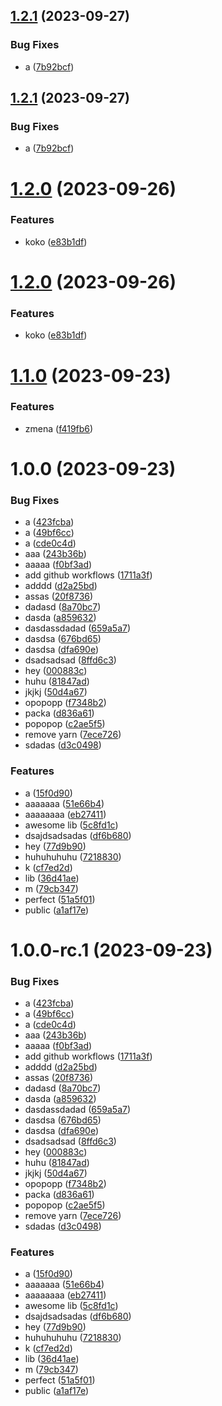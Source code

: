 ## [1.2.1](https://github.com/devdanco/mono-dev/compare/@mononxtest/koko-v1.2.0...@mononxtest/koko-v1.2.1) (2023-09-27)


### Bug Fixes

* a ([7b92bcf](https://github.com/devdanco/mono-dev/commit/7b92bcf5af73b164744aaaf3cec91b291ba9753c))





## [1.2.1](https://github.com/devdanco/mono-dev/compare/@mononxtest/koko-v1.2.0...@mononxtest/koko-v1.2.1) (2023-09-27)


### Bug Fixes

* a ([7b92bcf](https://github.com/devdanco/mono-dev/commit/7b92bcf5af73b164744aaaf3cec91b291ba9753c))

# [1.2.0](https://github.com/devdanco/mono-dev/compare/@mononxtest/koko-v1.1.0...@mononxtest/koko-v1.2.0) (2023-09-26)


### Features

* koko ([e83b1df](https://github.com/devdanco/mono-dev/commit/e83b1df2e2faa1fc4a066dca23a67dbc4f13a51a))





# [1.2.0](https://github.com/devdanco/mono-dev/compare/@mononxtest/koko-v1.1.0...@mononxtest/koko-v1.2.0) (2023-09-26)


### Features

* koko ([e83b1df](https://github.com/devdanco/mono-dev/commit/e83b1df2e2faa1fc4a066dca23a67dbc4f13a51a))

# [1.1.0](https://github.com/devdanco/mono-dev/compare/@mononxtest/koko-v1.0.0...@mononxtest/koko-v1.1.0) (2023-09-23)


### Features

* zmena ([f419fb6](https://github.com/devdanco/mono-dev/commit/f419fb606344da8de1735c7bc8f073b266b204be))

# 1.0.0 (2023-09-23)


### Bug Fixes

* a ([423fcba](https://github.com/devdanco/mono-dev/commit/423fcbacb1e466156938ac7ef9578bebb53fe5d7))
* a ([49bf6cc](https://github.com/devdanco/mono-dev/commit/49bf6cc4527dfd94a13b4599cd23d68704b10134))
* a ([cde0c4d](https://github.com/devdanco/mono-dev/commit/cde0c4dc46860d2026961347e6e70c0e77686479))
* aaa ([243b36b](https://github.com/devdanco/mono-dev/commit/243b36b3850fb3e98e769077154e08f46a641e36))
* aaaaa ([f0bf3ad](https://github.com/devdanco/mono-dev/commit/f0bf3ad0353bfe83d04d632beac24530463af1c6))
* add github workflows ([1711a3f](https://github.com/devdanco/mono-dev/commit/1711a3f520d82ed96f1bf72d53945bb4595b5117))
* adddd ([d2a25bd](https://github.com/devdanco/mono-dev/commit/d2a25bd30bc7ef130ffd3e69e32db8272389408d))
* assas ([20f8736](https://github.com/devdanco/mono-dev/commit/20f873660e28e44fc102b937586862886d449a28))
* dadasd ([8a70bc7](https://github.com/devdanco/mono-dev/commit/8a70bc73060918caf9f5566ff453f19610c22bb5))
* dasda ([a859632](https://github.com/devdanco/mono-dev/commit/a859632df5cff29346a3cacbcc03584cefe728ea))
* dasdassdadad ([659a5a7](https://github.com/devdanco/mono-dev/commit/659a5a793be82f2b6bda59084c1be3da27452e54))
* dasdsa ([676bd65](https://github.com/devdanco/mono-dev/commit/676bd651f9397767c0710148c5de408cecc49d22))
* dasdsa ([dfa690e](https://github.com/devdanco/mono-dev/commit/dfa690e09e78bbd3ffc34e21104f4d13723c6793))
* dsadsadsad ([8ffd6c3](https://github.com/devdanco/mono-dev/commit/8ffd6c36a0521b023286b4ca652d294ba6c4afaa))
* hey ([000883c](https://github.com/devdanco/mono-dev/commit/000883c77d75b039e5457b71431ddf414249f456))
* huhu ([81847ad](https://github.com/devdanco/mono-dev/commit/81847ad548bf3d6d75588061d78a000032079feb))
* jkjkj ([50d4a67](https://github.com/devdanco/mono-dev/commit/50d4a677de5358c87f871f9cc633387c560ac401))
* opopopp ([f7348b2](https://github.com/devdanco/mono-dev/commit/f7348b2f86a810054d70f47194af06fa3f9e395d))
* packa ([d836a61](https://github.com/devdanco/mono-dev/commit/d836a61ae07947ea6e7b7a11de362b3065aea3f1))
* popopop ([c2ae5f5](https://github.com/devdanco/mono-dev/commit/c2ae5f592e44289da8c744e3d0247fe14d3d9e55))
* remove yarn ([7ece726](https://github.com/devdanco/mono-dev/commit/7ece726c8c9aace8eb118e746ec1d6e145e67702))
* sdadas ([d3c0498](https://github.com/devdanco/mono-dev/commit/d3c04985b291c6a852d49ea23ae007059c39a3ce))


### Features

* a ([15f0d90](https://github.com/devdanco/mono-dev/commit/15f0d907820088155b362c0da632e1b07d6a205d))
* aaaaaaa ([51e66b4](https://github.com/devdanco/mono-dev/commit/51e66b4b22c42203585e378115b90a70bc56bbf2))
* aaaaaaaa ([eb27411](https://github.com/devdanco/mono-dev/commit/eb274118cd0dd7f9141c5f9876fe1e4fbc05e198))
* awesome lib ([5c8fd1c](https://github.com/devdanco/mono-dev/commit/5c8fd1c1ab05042971ecde4a90c8264f9e2f6043))
* dsajdsadsadas ([df6b680](https://github.com/devdanco/mono-dev/commit/df6b680f3db3f57c515cd773a754b69ab0f7c38c))
* hey ([77d9b90](https://github.com/devdanco/mono-dev/commit/77d9b90da10f11c07b06688cea4435363c454ce6))
* huhuhuhuhu ([7218830](https://github.com/devdanco/mono-dev/commit/721883025147186034b9d9bf48a75974cdff52ec))
* k ([cf7ed2d](https://github.com/devdanco/mono-dev/commit/cf7ed2de99a02f63ece03c6f1d9283fe7c8489aa))
* lib ([36d41ae](https://github.com/devdanco/mono-dev/commit/36d41ae58a5ce8525c028dc2d1a6315f259aacc7))
* m ([79cb347](https://github.com/devdanco/mono-dev/commit/79cb347abe2b576817f0f45e17424e87236be7d0))
* perfect ([51a5f01](https://github.com/devdanco/mono-dev/commit/51a5f01f273fb036c0335601fe4f5628057a0001))
* public ([a1af17e](https://github.com/devdanco/mono-dev/commit/a1af17e5e8e71f7fa6bf4b99dca74f6e3fb5b363))

# 1.0.0-rc.1 (2023-09-23)


### Bug Fixes

* a ([423fcba](https://github.com/devdanco/mono-dev/commit/423fcbacb1e466156938ac7ef9578bebb53fe5d7))
* a ([49bf6cc](https://github.com/devdanco/mono-dev/commit/49bf6cc4527dfd94a13b4599cd23d68704b10134))
* a ([cde0c4d](https://github.com/devdanco/mono-dev/commit/cde0c4dc46860d2026961347e6e70c0e77686479))
* aaa ([243b36b](https://github.com/devdanco/mono-dev/commit/243b36b3850fb3e98e769077154e08f46a641e36))
* aaaaa ([f0bf3ad](https://github.com/devdanco/mono-dev/commit/f0bf3ad0353bfe83d04d632beac24530463af1c6))
* add github workflows ([1711a3f](https://github.com/devdanco/mono-dev/commit/1711a3f520d82ed96f1bf72d53945bb4595b5117))
* adddd ([d2a25bd](https://github.com/devdanco/mono-dev/commit/d2a25bd30bc7ef130ffd3e69e32db8272389408d))
* assas ([20f8736](https://github.com/devdanco/mono-dev/commit/20f873660e28e44fc102b937586862886d449a28))
* dadasd ([8a70bc7](https://github.com/devdanco/mono-dev/commit/8a70bc73060918caf9f5566ff453f19610c22bb5))
* dasda ([a859632](https://github.com/devdanco/mono-dev/commit/a859632df5cff29346a3cacbcc03584cefe728ea))
* dasdassdadad ([659a5a7](https://github.com/devdanco/mono-dev/commit/659a5a793be82f2b6bda59084c1be3da27452e54))
* dasdsa ([676bd65](https://github.com/devdanco/mono-dev/commit/676bd651f9397767c0710148c5de408cecc49d22))
* dasdsa ([dfa690e](https://github.com/devdanco/mono-dev/commit/dfa690e09e78bbd3ffc34e21104f4d13723c6793))
* dsadsadsad ([8ffd6c3](https://github.com/devdanco/mono-dev/commit/8ffd6c36a0521b023286b4ca652d294ba6c4afaa))
* hey ([000883c](https://github.com/devdanco/mono-dev/commit/000883c77d75b039e5457b71431ddf414249f456))
* huhu ([81847ad](https://github.com/devdanco/mono-dev/commit/81847ad548bf3d6d75588061d78a000032079feb))
* jkjkj ([50d4a67](https://github.com/devdanco/mono-dev/commit/50d4a677de5358c87f871f9cc633387c560ac401))
* opopopp ([f7348b2](https://github.com/devdanco/mono-dev/commit/f7348b2f86a810054d70f47194af06fa3f9e395d))
* packa ([d836a61](https://github.com/devdanco/mono-dev/commit/d836a61ae07947ea6e7b7a11de362b3065aea3f1))
* popopop ([c2ae5f5](https://github.com/devdanco/mono-dev/commit/c2ae5f592e44289da8c744e3d0247fe14d3d9e55))
* remove yarn ([7ece726](https://github.com/devdanco/mono-dev/commit/7ece726c8c9aace8eb118e746ec1d6e145e67702))
* sdadas ([d3c0498](https://github.com/devdanco/mono-dev/commit/d3c04985b291c6a852d49ea23ae007059c39a3ce))


### Features

* a ([15f0d90](https://github.com/devdanco/mono-dev/commit/15f0d907820088155b362c0da632e1b07d6a205d))
* aaaaaaa ([51e66b4](https://github.com/devdanco/mono-dev/commit/51e66b4b22c42203585e378115b90a70bc56bbf2))
* aaaaaaaa ([eb27411](https://github.com/devdanco/mono-dev/commit/eb274118cd0dd7f9141c5f9876fe1e4fbc05e198))
* awesome lib ([5c8fd1c](https://github.com/devdanco/mono-dev/commit/5c8fd1c1ab05042971ecde4a90c8264f9e2f6043))
* dsajdsadsadas ([df6b680](https://github.com/devdanco/mono-dev/commit/df6b680f3db3f57c515cd773a754b69ab0f7c38c))
* hey ([77d9b90](https://github.com/devdanco/mono-dev/commit/77d9b90da10f11c07b06688cea4435363c454ce6))
* huhuhuhuhu ([7218830](https://github.com/devdanco/mono-dev/commit/721883025147186034b9d9bf48a75974cdff52ec))
* k ([cf7ed2d](https://github.com/devdanco/mono-dev/commit/cf7ed2de99a02f63ece03c6f1d9283fe7c8489aa))
* lib ([36d41ae](https://github.com/devdanco/mono-dev/commit/36d41ae58a5ce8525c028dc2d1a6315f259aacc7))
* m ([79cb347](https://github.com/devdanco/mono-dev/commit/79cb347abe2b576817f0f45e17424e87236be7d0))
* perfect ([51a5f01](https://github.com/devdanco/mono-dev/commit/51a5f01f273fb036c0335601fe4f5628057a0001))
* public ([a1af17e](https://github.com/devdanco/mono-dev/commit/a1af17e5e8e71f7fa6bf4b99dca74f6e3fb5b363))
